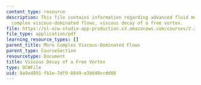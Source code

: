 ```yaml
---
content_type: resource
description: This file contains information regarding advanced fluid mechanics, more
  complex viscous-dominated flows, viscous decay of a free vortex.
file: https://ol-ocw-studio-app-production.s3.amazonaws.com/courses/2-25-advanced-fluid-mechanics-fall-2013/9a9a4891fb1e7df98849e3b640ccdd88_MIT2_25F13_ViscousDecay.pdf
file_type: application/pdf
learning_resource_types: []
parent_title: More Complex Viscous-Dominated Flows
parent_type: CourseSection
resourcetype: Document
title: Viscous Decay of a Free Vortex
type: OCWFile
uid: 9a9a4891-fb1e-7df9-8849-e3b640ccdd88
---
```

